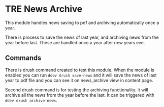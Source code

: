TRE News Archive
================

This module handles news saving to pdf and archiving
automatically once a year.

There is process to save the news of last year, and archiving news 
from the year before last. These are handled once a year after new years eve.

## Commands

There is drush command created to test this module. When the module is
enabled you can run `ddev drush save-news` and it will save the news of
last year to pdf file and you can see it on news_archive view in content page.

Second drush command is for testing the archiving functionality. It will
archive all the news from the year before the last. It can be triggered
with `ddev drush archive-news`.
